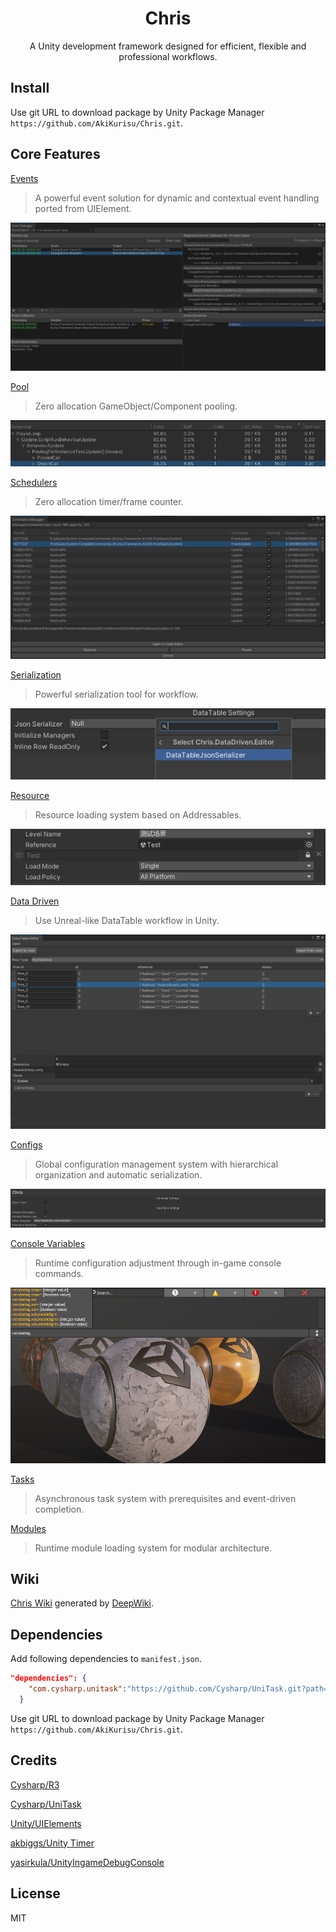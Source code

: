 <div align="center">

# Chris

A Unity development framework designed for efficient, flexible and professional workflows.

</div>

## Install

Use git URL to download package by Unity Package Manager ```https://github.com/AkiKurisu/Chris.git```.

## Core Features

[Events](./Documentation~/Events.md) 
> A powerful event solution for dynamic and contextual event handling ported from UIElement.

![Debugger](./Documentation~/Images/debugger.png)

[Pool](./Documentation~/Pool.md) 
> Zero allocation GameObject/Component pooling. 

![Pooling Performance](./Documentation~/Images/pooling-performance.png)

[Schedulers](./Documentation~/Schedulers.md) 
> Zero allocation timer/frame counter. 

![Debugger](./Documentation~/Images/scheduler_debugger.png)

[Serialization](./Documentation~/Serialization.md)
> Powerful serialization tool for workflow.

![SerializedType](./Documentation~/Images/serializedtype.png)

[Resource](./Documentation~/Resource.md) 
> Resource loading system based on Addressables. 

![SoftAssetReference](./Documentation~/Images/soft_asset_reference.png)

[Data Driven](./Documentation~/DataDriven.md)
> Use Unreal-like DataTable workflow in Unity.

![DataTable](./Documentation~/Images/datatable_editor_window.png)

[Configs](./Documentation~/Configs.md)
> Global configuration management system with hierarchical organization and automatic serialization.

![Configs](./Documentation~/Images/configs.png)

[Console Variables](./Documentation~/Configs.md#console-variables)
> Runtime configuration adjustment through in-game console commands.

![Console Variables](./Documentation~/Images/console_variables.png)

[Tasks](./Documentation~/Tasks.md)
> Asynchronous task system with prerequisites and event-driven completion.

[Modules](./Documentation~/Modules.md)
> Runtime module loading system for modular architecture.

## Wiki

[Chris Wiki](https://deepwiki.com/AkiKurisu/Chris/) generated by [DeepWiki](https://deepwiki.com).

## Dependencies

Add following dependencies to `manifest.json`.

```json
"dependencies": {
    "com.cysharp.unitask":"https://github.com/Cysharp/UniTask.git?path=src/UniTask/Assets/Plugins/UniTask"
  }
```

Use git URL to download package by Unity Package Manager ```https://github.com/AkiKurisu/Chris.git```.

## Credits

[Cysharp/R3](https://github.com/Cysharp/R3)

[Cysharp/UniTask](https://github.com/Cysharp/UniTask)

[Unity/UIElements](https://github.com/Unity-Technologies/UnityCsReference/tree/2022.3/ModuleOverrides/com.unity.ui/Core)

[akbiggs/Unity Timer](https://github.com/akbiggs/UnityTimer)

[yasirkula/UnityIngameDebugConsole](https://github.com/yasirkula/UnityIngameDebugConsole)

## License

MIT
